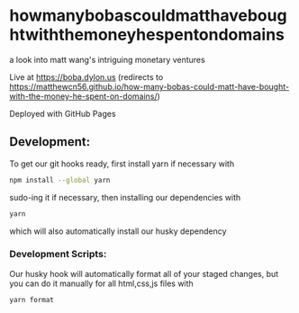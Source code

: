 # howmanybobascouldmatthaveboughtwiththemoneyhespentondomains
a look into matt wang's intriguing monetary ventures

Live at https://boba.dylon.us (redirects to https://matthewcn56.github.io/how-many-bobas-could-matt-have-bought-with-the-money-he-spent-on-domains/)

Deployed with GitHub Pages


## Development:
To get our git hooks ready, first install yarn if necessary with

```sh
npm install --global yarn
```

sudo-ing it if necessary, then installing our dependencies with

```sh
yarn
```




which will also automatically install our husky dependency

### Development Scripts:
Our husky hook will automatically format all of your staged changes, but you can do it manually for all html,css,js files with 

```sh
yarn format
```

